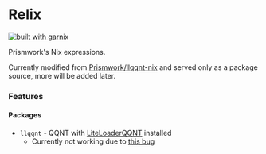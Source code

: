 # Relix

[![built with garnix](https://img.shields.io/endpoint.svg?url=https%3A%2F%2Fgarnix.io%2Fapi%2Fbadges%2FPrismwork%2Frelix)](https://garnix.io)

Prismwork's Nix expressions.

Currently modified from [Prismwork/llqqnt-nix](https://github.com/Prismwork/llqqnt-nix) and served only as a package source, more will be added later.

### Features

#### Packages

- `llqqnt` - QQNT with [LiteLoaderQQNT](https://github.com/LiteLoaderQQNT/LiteLoaderQQNT) installed
  - Currently not working due to [this bug](https://github.com/LiteLoaderQQNT/LiteLoaderQQNT/issues/166)
